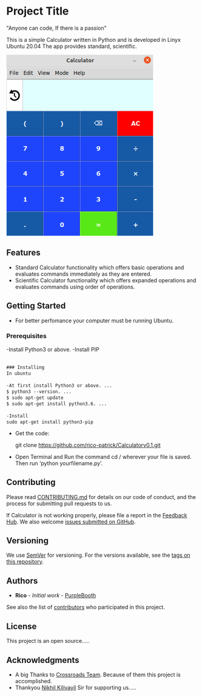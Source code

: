 # Project Title
"Anyone can code, If there is a passion"


This is a simple Calculator written in Python and is developed in Linyx Ubuntu 20.04
The app provides standard, scientific.

![Calculator Screenshot](Images/Screenshot1.png)
## Features
- Standard Calculator functionality which offers basic operations and evaluates commands immediately as they are entered.
- Scientific Calculator functionality which offers expanded operations and evaluates commands using order of operations.

## Getting Started
- For better perfomance your computer must be running Ubuntu.


### Prerequisites
-Install Python3 or above.
-Install PIP
```

### Installing
In ubuntu

-At first install Python3 or above. ...
$ python3 --version. ...
$ sudo apt-get update 
$ sudo apt-get install python3.6. ...

-Install
sudo apt-get install python3-pip

```
- Get the code:

    git clone https://github.com/rico-patrick/Calculatorv0.1.git

- Open Terminal and Run the command cd / wherever your file is saved.
Then run ‘python yourfilename.py’.

## Contributing

Please read [CONTRIBUTING.md](https://gist.github.com/PurpleBooth/b24679402957c63ec426) for details on our code of conduct, and the process for submitting pull requests to us.

If Calculator is not working properly, please file a report in the [Feedback Hub](https://insider.windows.com/en-us/fb/?contextid=130).
We also welcome [issues submitted on GitHub](https://github.com/rico-patrick/Calculatorv0.1/issues).
## Versioning

We use [SemVer](http://semver.org/) for versioning. For the versions available, see the [tags on this repository](https://github.com/rico-patrick/Calculatorv0.1/tags). 

## Authors

* **Rico** - *Initial work* - [PurpleBooth](https://github.com/rico-patrick)

See also the list of [contributors](https://github.com/rico-patrick/Calculatorv0.1/contributors) who participated in this project.

## License

This project is an open source.....

## Acknowledgments

* A big Thanks to [Crossroads Team](https://www.youtube.com/c/Crossroadstalk/featured). Because of them this project is accomplished.
* Thankyou [Nikhil Kilivayil](https://in.linkedin.com/in/nikhilkilivayil) Sir for supporting us.....


